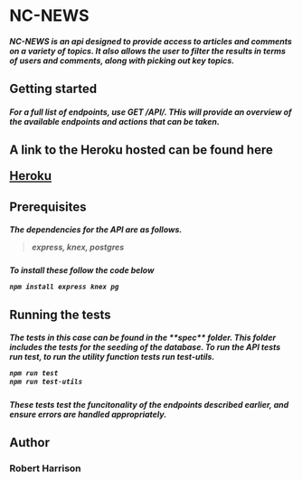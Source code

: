 <h1>NC-NEWS

<h5>NC-NEWS is an api designed to provide access to articles and comments on a variety of topics. It also allows the user to filter the results in terms of users and comments, along with picking out key topics.

<h2>Getting started

<h5>For a full list of endpoints, use GET /API/. THis will provide an overview of the available endpoints and actions that can be taken.

<h2>A link to the Heroku hosted can be found here 

[Heroku](www.google.com)

<h2>Prerequisites

<h5>The dependencies for the API are as follows.

>express, knex, postgres

<h5>To install these follow the code below


```javascript
npm install express knex pg 
```

<h2>Running the tests

<h5>The tests in this case can be found in the **spec** folder. This folder includes the tests for the seeding of the database. To run the API tests run test, to run the utility function tests run test-utils.

```javascript
npm run test
npm run test-utils
```
<h5>These tests test the funcitonality of the endpoints described earlier, and ensure errors are handled appropriately.

<h2>Author

<h3>Robert Harrison